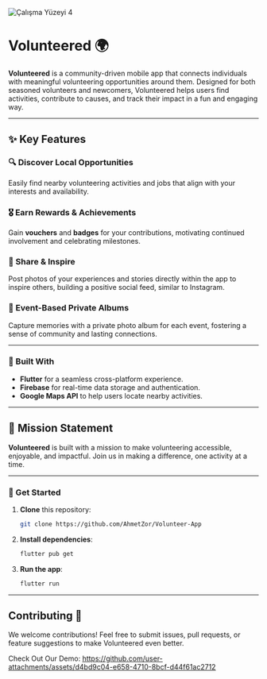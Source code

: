 
![Çalışma Yüzeyi 4](https://github.com/user-attachments/assets/772aa6c2-6f91-46bc-85f1-999b9143aaaf)
# Volunteered 🌍

**Volunteered** is a community-driven mobile app that connects individuals with meaningful volunteering opportunities around them. Designed for both seasoned volunteers and newcomers, Volunteered helps users find activities, contribute to causes, and track their impact in a fun and engaging way.

---

## ✨ Key Features

### 🔍 Discover Local Opportunities
Easily find nearby volunteering activities and jobs that align with your interests and availability.

### 🎖️ Earn Rewards & Achievements
Gain **vouchers** and **badges** for your contributions, motivating continued involvement and celebrating milestones.

### 📸 Share & Inspire
Post photos of your experiences and stories directly within the app to inspire others, building a positive social feed, similar to Instagram.

### 📂 Event-Based Private Albums
Capture memories with a private photo album for each event, fostering a sense of community and lasting connections.

---

### 📲 Built With

- **Flutter** for a seamless cross-platform experience.
- **Firebase** for real-time data storage and authentication.
- **Google Maps API** to help users locate nearby activities.

---

## 🌟 Mission Statement

**Volunteered** is built with a mission to make volunteering accessible, enjoyable, and impactful. Join us in making a difference, one activity at a time.

---

### 🚀 Get Started

1. **Clone** this repository:
   ```bash
   git clone https://github.com/AhmetZor/Volunteer-App
   ```
2. **Install dependencies**:
   ```bash
   flutter pub get
   ```
3. **Run the app**:
   ```bash
   flutter run
   ```

---

## Contributing 🤝

We welcome contributions! Feel free to submit issues, pull requests, or feature suggestions to make Volunteered even better.


Check Out Our Demo:
https://github.com/user-attachments/assets/d4bd9c04-e658-4710-8bcf-d44f61ac2712

